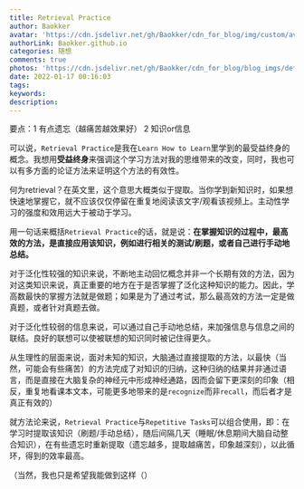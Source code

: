 ```yaml
---
title: Retrieval Practice
author: Baokker
avatar: 'https://cdn.jsdelivr.net/gh/Baokker/cdn_for_blog/img/custom/avatar.jpg'
authorLink: Baokker.github.io
categories: 随想
comments: true
photos: 'https://cdn.jsdelivr.net/gh/Baokker/cdn_for_blog/blog_imgs/defaultImages.jpg'
date: 2022-01-17 00:16:03
tags:
keywords:
description:
---
```






要点：1 有点遗忘（越痛苦越效果好） 2 知识or信息

可以说，`Retrieval Practice`是我在`Learn How to Learn`里学到的最受益终身的概念。我想用**受益终身**来强调这个学习方法对我的思维带来的改变，同时，我也可以有多方面的论证方法来证明这个方法的有效性。

何为retrieval？在英文里，这个意思大概类似于提取。当你学到新知识时，如果想快速地掌握它，就不应该仅仅停留在重复地阅读该文字/观看该视频上。主动性学习的强度和效用远大于被动于学习。

用一句话来概括`Retrieval Practice`的话，就是说：**在掌握知识的过程中，最高效的方法，是直接应用该知识，例如进行相关的测试/刷题，或者自己进行手动地总结。**

对于泛化性较强的知识来说，不断地主动回忆概念并非一个长期有效的方法，因为对这类知识来说，真正重要的地方在于是否掌握了泛化这种知识的能力。因此，学高数最快的掌握方法就是做题；如果是为了通过考试，那么最高效的方法一定是做真题，或者针对真题去做。

对于泛化性较弱的信息来说，可以通过自己手动地总结，来加强信息与信息之间的联结。良好的联想可以使被联想的知识同时被记住得更久。

从生理性的层面来说，面对未知的知识，大脑通过直接提取的方法，以最快（当然，可能会有些痛苦）的方法完成了对知识的归纳，这种归纳的结果并非通过语言，而是直接在大脑复杂的神经元中形成神经通路，因而会留下更深刻的印象（相反，重复地看课本文本，可能更多地带来的是`recognize`而非`recall`，而后者才是真正有效的）

就方法论来说，`Retrieval Practice`与`Repetitive Tasks`可以组合使用，即：在学习时提取该知识（刷题/手动总结），随后间隔几天（睡眠/休息期间大脑自动整合知识），在有些遗忘时重新提取（遗忘越多，提取越痛苦，印象越深刻），以此循环，得到的效率最高。

（当然，我也只是希望我能做到这样（）
